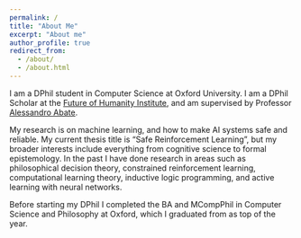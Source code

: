 ```yaml
---
permalink: /
title: "About Me"
excerpt: "About me"
author_profile: true
redirect_from: 
  - /about/
  - /about.html
---
```


I am a DPhil student in Computer Science at Oxford University. I am a DPhil Scholar at the [Future of Humanity Institute](), and am supervised by Professor [Alessandro Abate](https://www.cs.ox.ac.uk/people/alessandro.abate/).

My research is on machine learning, and how to make AI systems safe and reliable. My current thesis title is “Safe Reinforcement Learning”, but my broader interests include everything from cognitive science to formal epistemology. In the past I have done research in areas such as philosophical decision theory, constrained reinforcement learning, computational learning theory, inductive logic programming, and active learning with neural networks.

Before starting my DPhil I completed the BA and MCompPhil in Computer Science and Philosophy at Oxford, which I graduated from as top of the year.

